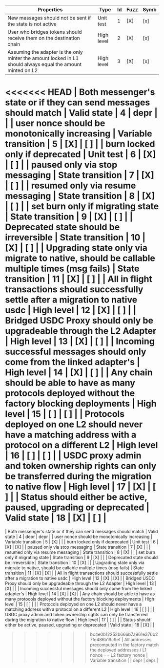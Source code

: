 | Properties                                                                                                  | Type                | Id  | Fuzz | Symb |
| ----------------------------------------------------------------------------------------------------------- | ------------------- | --- | ---- | ---- |
| New messages should not be sent if the state is not active                                                  | Unit test           | 1   | [X]  | [x]  |
| User who bridges tokens should receive them on the destination chain                                        | High level          | 2   | [X]  | [x]  |
| Assuming the adapter is the only minter the amount locked in L1 should always equal the amount minted on L2 | High level          | 3   | [X]  | [x]  |
<<<<<<< HEAD
| Both messenger's state or if they can send messages should match                                            | Valid state         | 4   | depr |      |
| user nonce should be monotonically increasing                                                               | Variable transition | 5   | [X]  | [ ]  |
| burn locked only if deprecated                                                                              | Unit test           | 6   | [X]  | [ ]  |
| paused only via stop messaging                                                                              | State transition    | 7   | [X]  | [ ]  |
| resumed only via resume messaging                                                                           | State transition    | 8   | [X]  | [ ]  |
| set burn only if migrating state                                                                            | State transition    | 9   | [X]  | [ ]  |
| Deprecated state should be irreversible                                                                     | State transition    | 10  | [X]  | [ ]  |
| Upgrading state only via migrate to native, should be callable multiple times (msg fails)                   | State transition    | 11  | [X]  | [ ]  |
| All in flight transactions should successfully settle after a migration to native usdc                      | High level          | 12  | [X]  | [ ]  |
| Bridged USDC Proxy should only be upgradeable through the L2 Adapter                                        | High level          | 13  | [X]  | [ ]  |
| Incoming successful messages should only come from the linked adapter's                                     | High level          | 14  | [X]  | [ ]  |
| Any chain should be able to have as many protocols deployed without the factory blocking deployments        | High level          | 15  | [ ]  | [ ]  |
| Protocols deployed on one L2 should never have a matching address with a protocol on a different L2         | High level          | 16  | [ ]  | [ ]  |
| USDC proxy admin and token ownership rights can only be transferred during the migration to native flow     | High level          | 17  | [X]  | [ ]  |
| Status should either be active, paused, upgrading or deprecated                                             | Valid state         | 18  | [X]  | [ ]  |
=======
| Both messenger's state or if they can send messages should match                                            | Valid state         | 4   | depr | depr |
| user nonce should be monotonically increasing                                                               | Variable transition | 5   | [X]  |      |
| burn locked only if deprecated                                                                              | Unit test           | 6   | [X]  | [X]  |
| paused only via stop messaging                                                                              | State transition    | 7   | [X]  |      |
| resumed only via resume messaging                                                                           | State transition    | 8   | [X]  |      |
| set burn only if migrating state                                                                            | State transition    | 9   | [X]  |      |
| Deprecated state should be irreversible                                                                     | State transition    | 10  | [X]  |      |
| Upgrading state only via migrate to native, should be callable multiple times (msg fails)                   | State transition    | 11  | [X]  | [X]  |
| All in flight transactions should successfully settle after a migration to native usdc                      | High level          | 12  | [X]  | [X]  |
| Bridged USDC Proxy should only be upgradeable through the L2 Adapter                                        | High level          | 13  | [X]  |      |
| Incoming successful messages should only come from the linked adapter's                                     | High level          | 14  | [X]  | [X]  |
| Any chain should be able to have as many protocols deployed without the factory blocking deployments        | High level          | 15  | [ ]  |      |
| Protocols deployed on one L2 should never have a matching address with a protocol on a different L2         | High level          | 16  | [ ]  |      |
| USDC proxy admin and token ownership rights can only be transferred during the migration to native flow     | High level          | 17  | [ ]  |      |
| Status should either be active, paused, upgrading or deprecated                                             | Valid state         | 18  | [X]  |      |
>>>>>>> bc4e0b12252b666b7a961e376b27fe486b19c9ef
| All addresses precomputed in the factory match the deployed addresses / L1 nonce == L2 factory nonce        | Variable transition |     | depr | depr |